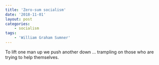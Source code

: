 ```yaml
---
title: 'Zero-sum socialism'
date: '2018-11-01'
layout: post
categories:
    - socialism
tags:
    - 'William Graham Sumner'
---
```


To lift one man up we push another down … trampling on those who are trying to help themselves.